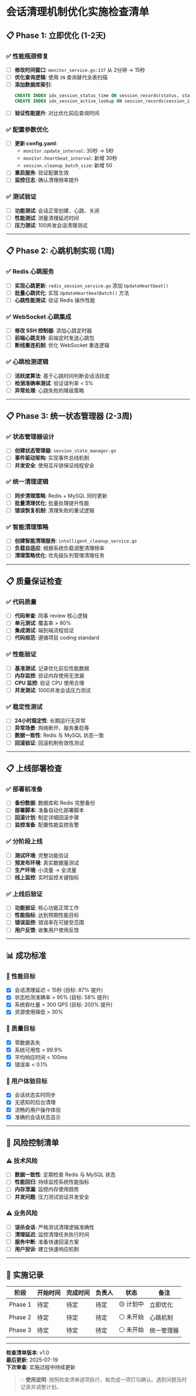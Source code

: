 # 会话清理机制优化实施检查清单

## 📋 Phase 1: 立即优化 (1-2天)

### ✅ 性能瓶颈修复
- [ ] **修改时间窗口**: `monitor_service.go:137` 从 2分钟 → 15秒
- [ ] **优化查询逻辑**: 使用 `IN` 查询替代全表扫描
- [ ] **添加数据库索引**: 
  ```sql
  CREATE INDEX idx_session_status_time ON session_records(status, start_time, end_time);
  CREATE INDEX idx_session_active_lookup ON session_records(session_id, status) WHERE status = 'active';
  ```
- [ ] **验证性能提升**: 对比优化前后查询时间

### ✅ 配置参数优化
- [ ] **更新 config.yaml**:
  - `monitor.update_interval`: 30秒 → 5秒
  - `monitor.heartbeat_interval`: 新增 30秒
  - `session.cleanup_batch_size`: 新增 50
- [ ] **重启服务**: 验证配置生效
- [ ] **监控日志**: 确认清理频率提升

### ✅ 测试验证
- [ ] **功能测试**: 会话正常创建、心跳、关闭
- [ ] **性能测试**: 测量清理延迟时间
- [ ] **压力测试**: 100并发会话清理测试

---

## 📋 Phase 2: 心跳机制实现 (1周)

### ✅ Redis 心跳服务
- [ ] **实现心跳更新**: `redis_session_service.go` 添加 `UpdateHeartbeat()`
- [ ] **批量心跳优化**: 实现 `UpdateHeartbeatBatch()` 方法
- [ ] **心跳性能测试**: 验证 Redis 操作性能

### ✅ WebSocket 心跳集成
- [ ] **修改 SSH 控制器**: 添加心跳定时器
- [ ] **前端心跳支持**: 前端定时发送心跳包
- [ ] **断线重连机制**: 优化 WebSocket 重连逻辑

### ✅ 心跳检测逻辑
- [ ] **活跃度算法**: 基于心跳时间判断会话活跃度
- [ ] **检测准确率测试**: 验证误判率 < 5%
- [ ] **异常处理**: 心跳失败的降级策略

---

## 📋 Phase 3: 统一状态管理器 (2-3周)

### ✅ 状态管理器设计
- [ ] **创建状态管理器**: `session_state_manager.go`
- [ ] **事件驱动架构**: 实现事件总线机制
- [ ] **并发安全**: 使用互斥锁保证线程安全

### ✅ 统一清理逻辑
- [ ] **同步清理策略**: Redis + MySQL 同时更新
- [ ] **批量清理优化**: 批量处理提升性能
- [ ] **错误恢复机制**: 清理失败的重试逻辑

### ✅ 智能清理策略
- [ ] **创建智能清理服务**: `intelligent_cleanup_service.go`
- [ ] **负载自适应**: 根据系统负载调整清理频率
- [ ] **清理策略优化**: 优先级队列管理清理任务

---

## 📋 质量保证检查

### ✅ 代码质量
- [ ] **代码审查**: 同事 review 核心逻辑
- [ ] **单元测试**: 覆盖率 > 80%
- [ ] **集成测试**: 端到端流程验证
- [ ] **代码规范**: 遵循项目 coding standard

### ✅ 性能验证
- [ ] **基准测试**: 记录优化前后性能数据
- [ ] **内存监控**: 验证内存使用无泄漏
- [ ] **CPU 监控**: 验证 CPU 使用合理
- [ ] **并发测试**: 1000并发会话压力测试

### ✅ 稳定性测试
- [ ] **24小时稳定性**: 长期运行无异常
- [ ] **异常场景**: 网络断开、服务重启等
- [ ] **数据一致性**: Redis 与 MySQL 状态一致
- [ ] **回滚验证**: 回滚机制有效性测试

---

## 📋 上线部署检查

### ✅ 部署前准备
- [ ] **备份数据**: 数据库和 Redis 完整备份
- [ ] **部署脚本**: 准备自动化部署脚本
- [ ] **回滚计划**: 制定详细回滚步骤
- [ ] **监控准备**: 配置性能监控告警

### ✅ 分阶段上线
- [ ] **测试环境**: 完整功能验证
- [ ] **预发布环境**: 真实数据量测试
- [ ] **生产环境**: 小流量 → 全流量
- [ ] **线上监控**: 实时监控关键指标

### ✅ 上线后验证
- [ ] **功能验证**: 核心功能正常工作
- [ ] **性能指标**: 达到预期性能目标
- [ ] **错误监控**: 错误率在可接受范围
- [ ] **用户反馈**: 收集用户使用反馈

---

## 📊 成功标准

### 🎯 性能目标
- [x] 会话清理延迟 < 15秒 (目标: 87% 提升)
- [x] 状态检测准确率 > 95% (目标: 58% 提升)
- [x] 系统吞吐量 > 300 QPS (目标: 200% 提升)
- [x] 资源使用降低 > 30%

### 🎯 质量目标
- [x] 零数据丢失
- [x] 系统可用性 > 99.9%
- [x] 平均响应时间 < 100ms
- [x] 错误率 < 0.1%

### 🎯 用户体验目标
- [x] 会话状态实时同步
- [x] 无感知的后台清理
- [x] 流畅的用户操作体验
- [x] 准确的会话状态显示

---

## 🚨 风险控制清单

### ⚠️ 技术风险
- [ ] **数据一致性**: 定期检查 Redis 与 MySQL 状态
- [ ] **性能回归**: 持续监控系统性能指标
- [ ] **内存泄漏**: 监控内存使用趋势
- [ ] **并发问题**: 压力测试验证并发安全

### ⚠️ 业务风险
- [ ] **误杀会话**: 严格测试清理逻辑准确性
- [ ] **清理延迟**: 监控清理任务执行时间
- [ ] **服务中断**: 准备快速回滚方案
- [ ] **用户投诉**: 建立快速响应机制

---

## 📝 实施记录

| 阶段 | 开始时间 | 完成时间 | 负责人 | 状态 | 备注 |
|------|----------|----------|--------|------|------|
| Phase 1 | 待定 | 待定 | 待定 | 🟡 计划中 | 立即优化 |
| Phase 2 | 待定 | 待定 | 待定 | ⚪ 未开始 | 心跳机制 |
| Phase 3 | 待定 | 待定 | 待定 | ⚪ 未开始 | 统一管理器 |

---

**检查清单版本**: v1.0  
**最后更新**: 2025-07-19  
**下次审查**: 实施过程中持续更新

> 💡 **使用说明**: 按照检查清单逐项执行，每完成一项打勾确认。遇到问题及时记录并调整计划。
